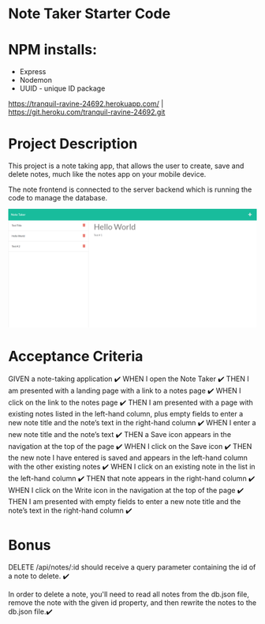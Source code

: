 # Note Taker Starter Code

# NPM installs:
- Express
- Nodemon
- UUID - unique ID package



https://tranquil-ravine-24692.herokuapp.com/ | https://git.heroku.com/tranquil-ravine-24692.git


# Project Description

This project is a note taking app, that allows the user to create, save and delete notes, much like the notes app on your mobile device.

The note frontend is connected to the server backend which is running the code to manage the database.


<img src="images\app screenshot.png" alt="Note Taker" width="512" height="240">


# Acceptance Criteria
GIVEN a note-taking application ✔️
WHEN I open the Note Taker ✔️
THEN I am presented with a landing page with a link to a notes page ✔️
WHEN I click on the link to the notes page ✔️
THEN I am presented with a page with existing notes listed in the left-hand column, plus empty fields to enter a new note title and the note’s text in the right-hand column ✔️
WHEN I enter a new note title and the note’s text ✔️
THEN a Save icon appears in the navigation at the top of the page ✔️
WHEN I click on the Save icon ✔️
THEN the new note I have entered is saved and appears in the left-hand column with the other existing notes ✔️
WHEN I click on an existing note in the list in the left-hand column ✔️
THEN that note appears in the right-hand column ✔️
WHEN I click on the Write icon in the navigation at the top of the page ✔️
THEN I am presented with empty fields to enter a new note title and the note’s text in the right-hand column ✔️

# Bonus
DELETE /api/notes/:id should receive a query parameter containing the id of a note to delete. ✔️

In order to delete a note, you'll need to read all notes from the db.json file, remove the note with the given id property, and then rewrite the notes to the db.json file.✔️
